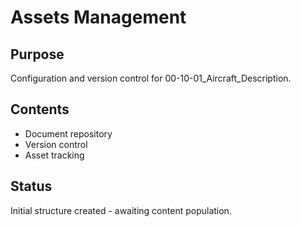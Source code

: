 # Assets Management

## Purpose
Configuration and version control for 00-10-01_Aircraft_Description.

## Contents
- Document repository
- Version control
- Asset tracking

## Status
Initial structure created - awaiting content population.
